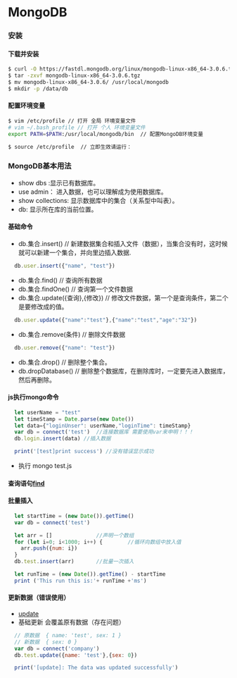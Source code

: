 # MongoDB
### 安装

#### 下载并安装
```bash
$ curl -O https://fastdl.mongodb.org/linux/mongodb-linux-x86_64-3.0.6.tgz
$ tar -zxvf mongodb-linux-x86_64-3.0.6.tgz
$ mv mongodb-linux-x86_64-3.0.6/ /usr/local/mongodb
$ mkdir -p /data/db
```
#### 配置环境变量
```bash
$ vim /etc/profile // 打开 全局 环境变量文件
# vim ~/.bash_profile // 打开 个人 环境变量文件
export PATH=$PATH:/usr/local/mongodb/bin  // 配置MongoDB环境变量

$ source /etc/profile  // 立即生效请运行：
```

### MongoDB基本用法
 - show dbs :显示已有数据库。
 - use admin： 进入数据，也可以理解成为使用数据库。
 - show collections: 显示数据库中的集合（关系型中叫表）。
 - db: 显示所在库的当前位置。

#### 基础命令
- db.集合.insert()   // 新建数据集合和插入文件（数据），当集合没有时，这时候就可以新建一个集合，并向里边插入数据.
```javascript
  db.user.insert({"name", "test"})
```

- db.集合.find()     // 查询所有数据
- db.集合.findOne()  // 查询第一个文件数据
- db.集合.update({查询},{修改})   // 修改文件数据，第一个是查询条件，第二个是要修改成的值。
```javascript
  db.user.update({"name":"test"},{"name":"test","age":"32"})
```

- db.集合.remove(条件)  // 删除文件数据
```javascript
  db.user.remove({"name": "test"})
```
- db.集合.drop()       // 删除整个集合。
- db.dropDatabase()   // 删除整个数据库，在删除库时，一定要先进入数据库，然后再删除。

#### js执行mongo命令
```javascript
  let userName = "test"       
  let timeStamp = Date.parse(new Date())
  let data={"loginUnser": userName,"loginTime": timeStamp}
  var db = connect('test')  //连接数据库 需要使用var来申明！！！
  db.login.insert(data) //插入数据

  print('[test]print success') //没有错误显示成功
```
- 执行 mongo test.js  

#### 查询语句[find](./find.md)

#### 批量插入
```javascript
  let startTime = (new Date()).getTime()
  var db = connect('test')

  let arr = []              //声明一个数组
  for (let i=0; i<1000; i++) {        //循环向数组中放入值
    arr.push({num: i})
  }
  db.test.insert(arr)       //批量一次插入

  let runTime = (new Date()).getTime() - startTime
  print ('This run this is:'+ runTime +'ms')
```

#### 更新数据（错误使用）
- [update](./update.md)
- 基础更新 会覆盖原有数据（存在问题）
```javascript
  // 原数据  { name: 'test', sex: 1 }
  // 新数据  { sex: 0 }
  var db = connect('company')
  db.test.update({name: 'test'},{sex: 0})

  print('[update]: The data was updated successfully')
```
